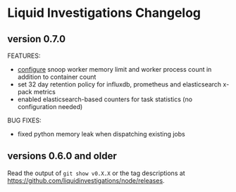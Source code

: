 Liquid Investigations Changelog
===============================

version 0.7.0
--------------------------

FEATURES:
- [configure](https://github.com/liquidinvestigations/node/blob/0553a4610c1a0c6c0dd26c5fd02390a98d32f76f/examples/liquid.ini#L156-L157) snoop worker memory limit and worker process count in addition to container count
- set 32 day retention policy for influxdb, prometheus and elasticsearch x-pack metrics
- enabled elasticsearch-based counters for task statistics (no configuration needed)

BUG FIXES:
- fixed python memory leak when dispatching existing jobs


versions 0.6.0 and older
-----------------------

Read the output of `git show v0.X.X` or the tag descriptions at https://github.com/liquidinvestigations/node/releases.
